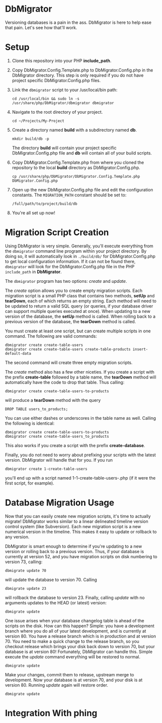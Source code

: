 # DbMigrator
Versioning databases is a pain in the ass. DbMigrator is here to help ease that pain. Let's see how that'll work.

# Setup
1. Clone this repository into your PHP __include_path__.
2. Copy DbMigrator.Config.Template.php to DbMigrator.Config.php in the DbMigrator directory. This step is only required if you do not have project specific DbMigrator.Config.php files.
3. Link the `dbmigrator` script to your /usr/local/bin path:
	
	`cd /usr/local/bin && sudo ln -s /usr/share/php/DbMigrator/dbmigrator dbmigrator`
	
4. Navigate to the root directory of your project.
	
	`cd ~/Projects/My-Project`
	
5. Create a directory named __build__ with a subdirectory named __db__.

	`mkdir build/db -p`
	
	The directory __build__ will contain your project specific DbMigrator.Config.php file and __db__ will contain all of your build scripts.
6. Copy DbMigrator.Config.Template.php from where you cloned the repository to the local __build__ directory as DbMigrator.Config.php.
	
	`cp /usr/share/php/DbMigrator/DbMigrator.Config.Template.php DbMigrator.Config.php`
	
7. Open up the new DbMigrator.Config.php file and edit the configuration constants. The `MIGRATION_PATH` constant should be set to:
	
	`/full/path/to/project/build/db`
	
8. You're all set up now!

# Migration Script Creation
Using DbMigrator is very simple. Generally, you'll execute everything from the `dbmigrator` command line program within your project directory. By doing so, it will automatically look in `./build/db/` for DbMigrator.Config.php to get local configuration information. If it can not be found there, `dbmigrator` will look for the DbMigrator.Config.php file in the PHP `include_path` in __DbMigrator__.

The `dbmigrator` program has two options: _create_ and _update_.

The _create_ option allows you to create empty migration scripts. Each migration script is a small PHP class that contains two methods, __setUp__ and __tearDown__, each of which returns an empty string. Each method will need to be updated to return a valid SQL query (or queries, if your database driver can support multiple queries executed at once). When updating to a new version of the database, the __setUp__ method is called. When rolling back to a previous version of the database, the __tearDown__ method is called.

You must create at least one script, but can create multiple scripts in one command. The following are valid commands:

	dbmigrator create create-table-users
	dbmigrator create create-table-users create-table-products insert-default-data

The second command will create three empty migration scripts.

The _create_ method also has a few other niceties. If you create a script with the prefix __create-table__ followed by a table name, the __tearDown__ method will automatically have the code to drop that table. Thus calling:

	dbmigrator create create-table-users-to-products

will produce a __tearDown__ method with the query 
	
	DROP TABLE users_to_products;

You can use either dashes or underscores in the table name as well. Calling the following is identical:

	dbmigrator create create-table-users-to-products
	dbmigrator create create-table-users_to_products

This also works if you create a script with the prefix __create-database__.

Finally, you do not need to worry about prefixing your scripts with the latest version. DbMigrator will handle that for you. If you run

	dbmigrator create 1-create-table-users
	
you'll end up with a script named 1-1-create-table-users-<hash>.php (if it were the first script, for example).

# Database Migration Usage
Now that you can easily create new migration scripts, it's time to actually migrate! DbMigrator works similar to a linear delineated timeline version control system (like Subversion). Each new migration script is a new numerical version in the timeline. This makes it easy to update or rollback to any version.

DbMigrator is smart enough to determine if you're updating to a new version or rolling back to a previous version. Thus, if your database is currently at version 52, and you have migration scripts on disk numbering to version 73, calling:

	dbmigrate update 70

will update the database to version 70. Calling

	dbmigrate update 23

will rollback the database to version 23. Finally, calling _update_ with no arguments updates to the HEAD (or latest) version:

	dbmigrate update

One issue arises when your database changelog table is ahead of the scripts on the disk. How can this happen? Simple: you have a development branch where you do all of your latest development, and is currently at version 80. You have a release branch which is in production and at version 70. You need to make a quick change to the release branch, so you checkout release which brings your disk back down to version 70, but your database is at version 80! Fortunately, DbMigrator can handle this. Simple execute the _update_ command everything will be restored to normal.

	dbmigrate update
	
Make your changes, commit them to release, upstream merge to development. Now your database is at version 70, and your disk is at version 80. Running _update_ again will restore order.

	dbmigrate update
	
# Integration With phing